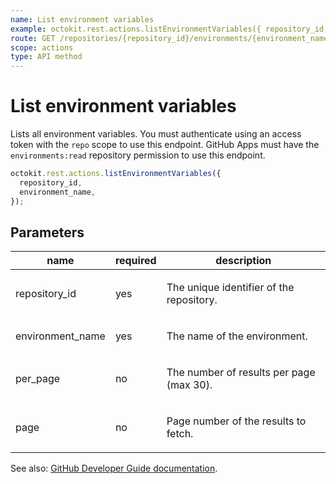 ```yaml
---
name: List environment variables
example: octokit.rest.actions.listEnvironmentVariables({ repository_id, environment_name })
route: GET /repositories/{repository_id}/environments/{environment_name}/variables
scope: actions
type: API method
---
```


# List environment variables

Lists all environment variables. You must authenticate using an access token with the `repo` scope to use this endpoint. GitHub Apps must have the `environments:read` repository permission to use this endpoint.

```js
octokit.rest.actions.listEnvironmentVariables({
  repository_id,
  environment_name,
});
```

## Parameters

<table>
  <thead>
    <tr>
      <th>name</th>
      <th>required</th>
      <th>description</th>
    </tr>
  </thead>
  <tbody>
    <tr><td>repository_id</td><td>yes</td><td>

The unique identifier of the repository.

</td></tr>
<tr><td>environment_name</td><td>yes</td><td>

The name of the environment.

</td></tr>
<tr><td>per_page</td><td>no</td><td>

The number of results per page (max 30).

</td></tr>
<tr><td>page</td><td>no</td><td>

Page number of the results to fetch.

</td></tr>
  </tbody>
</table>

See also: [GitHub Developer Guide documentation](https://docs.github.com/rest/actions/variables#list-environment-variables).
